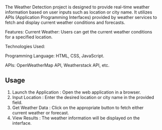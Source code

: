 The Weather Detection project is designed to provide real-time weather information based on user inputs such as location or city name. It utilizes APIs (Application Programming Interfaces) provided by weather services to fetch and display current weather conditions and forecasts.

Features:
Current Weather: Users can get the current weather conditions for a specified location.

Technologies Used:

Programming Language: HTML, CSS, JavaScript.

APIs: OpenWeatherMap API, Weatherstack API, etc.

## Usage

1. Launch the Application : Open the web application in a browser.
2. Input Location : Enter the desired location or city name in the provided field.
3. Get Weather Data : Click on the appropriate button to fetch either current weather or forecast.
4. View Results : The weather information will be displayed on the interface.
